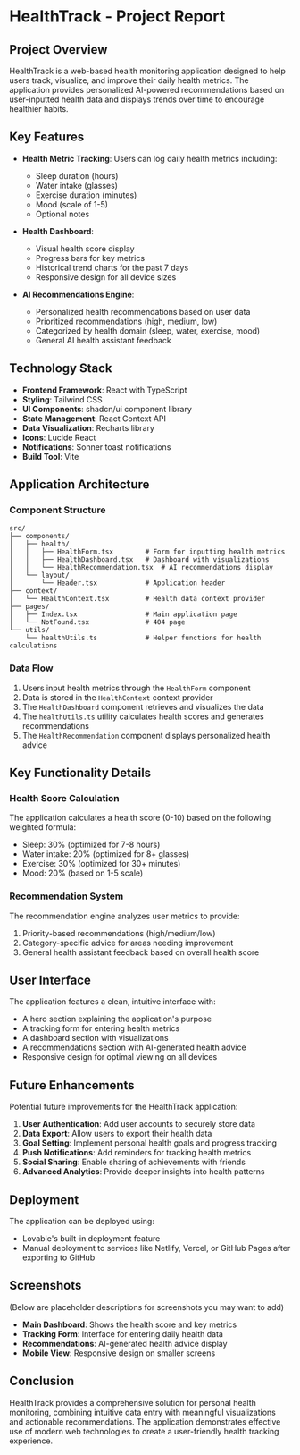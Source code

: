 
# HealthTrack - Project Report

## Project Overview

HealthTrack is a web-based health monitoring application designed to help users track, visualize, and improve their daily health metrics. The application provides personalized AI-powered recommendations based on user-inputted health data and displays trends over time to encourage healthier habits.

## Key Features

- **Health Metric Tracking**: Users can log daily health metrics including:
  - Sleep duration (hours)
  - Water intake (glasses)
  - Exercise duration (minutes) 
  - Mood (scale of 1-5)
  - Optional notes

- **Health Dashboard**:
  - Visual health score display
  - Progress bars for key metrics
  - Historical trend charts for the past 7 days
  - Responsive design for all device sizes

- **AI Recommendations Engine**:
  - Personalized health recommendations based on user data
  - Prioritized recommendations (high, medium, low)
  - Categorized by health domain (sleep, water, exercise, mood)
  - General AI health assistant feedback

## Technology Stack

- **Frontend Framework**: React with TypeScript
- **Styling**: Tailwind CSS
- **UI Components**: shadcn/ui component library
- **State Management**: React Context API
- **Data Visualization**: Recharts library
- **Icons**: Lucide React
- **Notifications**: Sonner toast notifications
- **Build Tool**: Vite

## Application Architecture

### Component Structure

```
src/
├── components/
│   ├── health/
│   │   ├── HealthForm.tsx        # Form for inputting health metrics
│   │   ├── HealthDashboard.tsx   # Dashboard with visualizations
│   │   └── HealthRecommendation.tsx  # AI recommendations display
│   └── layout/
│       └── Header.tsx            # Application header
├── context/
│   └── HealthContext.tsx         # Health data context provider
├── pages/
│   ├── Index.tsx                 # Main application page
│   └── NotFound.tsx              # 404 page
└── utils/
    └── healthUtils.ts            # Helper functions for health calculations
```

### Data Flow

1. Users input health metrics through the `HealthForm` component
2. Data is stored in the `HealthContext` context provider
3. The `HealthDashboard` component retrieves and visualizes the data
4. The `healthUtils.ts` utility calculates health scores and generates recommendations
5. The `HealthRecommendation` component displays personalized health advice

## Key Functionality Details

### Health Score Calculation

The application calculates a health score (0-10) based on the following weighted formula:
- Sleep: 30% (optimized for 7-8 hours)
- Water intake: 20% (optimized for 8+ glasses)
- Exercise: 30% (optimized for 30+ minutes)
- Mood: 20% (based on 1-5 scale)

### Recommendation System

The recommendation engine analyzes user metrics to provide:
1. Priority-based recommendations (high/medium/low)
2. Category-specific advice for areas needing improvement
3. General health assistant feedback based on overall health score

## User Interface

The application features a clean, intuitive interface with:
- A hero section explaining the application's purpose
- A tracking form for entering health metrics
- A dashboard section with visualizations
- A recommendations section with AI-generated health advice
- Responsive design for optimal viewing on all devices

## Future Enhancements

Potential future improvements for the HealthTrack application:

1. **User Authentication**: Add user accounts to securely store data
2. **Data Export**: Allow users to export their health data
3. **Goal Setting**: Implement personal health goals and progress tracking
4. **Push Notifications**: Add reminders for tracking health metrics
5. **Social Sharing**: Enable sharing of achievements with friends
6. **Advanced Analytics**: Provide deeper insights into health patterns

## Deployment

The application can be deployed using:
- Lovable's built-in deployment feature
- Manual deployment to services like Netlify, Vercel, or GitHub Pages after exporting to GitHub

## Screenshots

(Below are placeholder descriptions for screenshots you may want to add)

- **Main Dashboard**: Shows the health score and key metrics
- **Tracking Form**: Interface for entering daily health data
- **Recommendations**: AI-generated health advice display
- **Mobile View**: Responsive design on smaller screens

## Conclusion

HealthTrack provides a comprehensive solution for personal health monitoring, combining intuitive data entry with meaningful visualizations and actionable recommendations. The application demonstrates effective use of modern web technologies to create a user-friendly health tracking experience.
